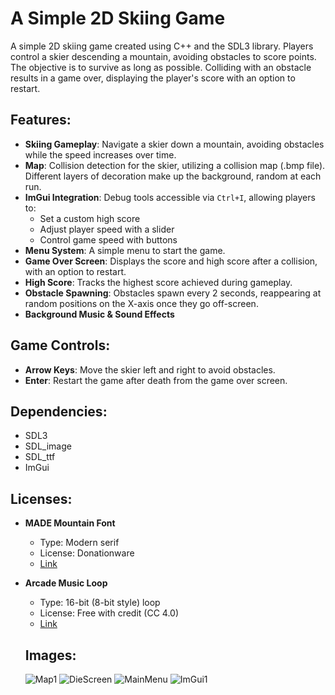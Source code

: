 # A Simple 2D Skiing Game

A simple 2D skiing game created using C++ and the SDL3 library. Players control a skier descending a mountain, avoiding obstacles to score points. The objective is to survive as long as possible. Colliding with an obstacle results in a game over, displaying the player's score with an option to restart.

## Features:
- **Skiing Gameplay**: Navigate a skier down a mountain, avoiding obstacles while the speed increases over time.
- **Map**: Collision detection for the skier, utilizing a collision map (.bmp file). Different layers of decoration make up the background, random at each run.
- **ImGui Integration**: Debug tools accessible via `Ctrl+I`, allowing players to:
  - Set a custom high score
  - Adjust player speed with a slider
  - Control game speed with buttons
- **Menu System**: A simple menu to start the game.
- **Game Over Screen**: Displays the score and high score after a collision, with an option to restart.
- **High Score**: Tracks the highest score achieved during gameplay.
- **Obstacle Spawning**: Obstacles spawn every 2 seconds, reappearing at random positions on the X-axis once they go off-screen.
- **Background Music & Sound Effects**

## Game Controls:
- **Arrow Keys**: Move the skier left and right to avoid obstacles.
- **Enter**: Restart the game after death from the game over screen.

## Dependencies:
- SDL3
- SDL_image
- SDL_ttf
- ImGui

## Licenses:
- **MADE Mountain Font**
  - Type: Modern serif
  - License: Donationware
  - [Link](https://www.dafont.com/es/made-mountain.font)

- **Arcade Music Loop**
  - Type: 16-bit (8-bit style) loop
  - License: Free with credit (CC 4.0)
  - [Link](https://freesound.org/people/joshuaempyre/sounds/251461/)

  ## Images:
  ![Map1](https://i.imgur.com/RGPIwjy.png)
  ![DieScreen](https://i.imgur.com/1yW76E6.png)
  ![MainMenu](https://i.imgur.com/w36ace6.png)
  ![ImGui1](https://i.imgur.com/D526c35.png)